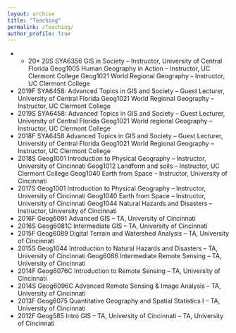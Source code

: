 ```yaml
---
layout: archive
title: "Teaching"
permalink: /Teaching/
author_profile: True
---
```


* * 20* 20S   SYA6356   GIS in Society – Instructor, University of Central Florida
Geog1005 Human Geography in Action – Instructor, UC Clermont College
Geog1021 World Regional Geography – Instructor, UC Clermont College
* 2019F   SYA6458: Advanced Topics in GIS and Society – Guest Lecturer, University of Central Florida
Geog1021 World Regional Geography – Instructor, UC Clermont College
* 2019S   SYA6458: Advanced Topics in GIS and Society – Guest Lecturer, University of Central Florida
Geog1021 World regional Geography – Instructor, UC Clermont College
* 2018F   SYA6458 Advanced Topics in GIS and Society – Guest Lecturer, University of Central Florida
Geog1021 World Regional Geography – Instructor, UC Clermont College
* 2018S   Geog1001 Introduction to Physical Geography – Instructor, University of Cincinnati
Geog1012 Landform and soils – Instructor, UC Clermont College
Geog1040 Earth from Space – Instructor, University of Cincinnati
* 2017S   Geog1001 Introduction to Physical Geography – Instructor, University of Cincinnati
Geog1040 Earth from Space – Instructor, University of Cincinnati
Geog1044 Natural Hazards and Disasters – Instructor, University of Cincinnati
* 2016F   Geog6091 Advanced GIS – TA, University of Cincinnati
* 2016S   Geog6081C Intermediate GIS – TA, University of Cincinnati
* 2015F   Geog6089 Digital Terrain and Watershed Analysis – TA, University of Cincinnati
* 2015S   Geog1044 Introduction to Natural Hazards and Disasters – TA, University of Cincinnati
	Geog6086 Intermediate Remote Sensing – TA, University of Cincinnati
* 2014F   Geog6076C Introduction to Remote Sensing – TA, University of Cincinnati
* 2014S   Geog6096C Advanced Remote Sensing & Image Analysis – TA, University of Cincinnati
* 2013F   Geog6075 Quantitative Geography and Spatial Statistics I – TA, University of Cincinnati
* 2012F   Geog585 Intro GIS – TA, University of Cincinnati – TA, University of Cincinnati
